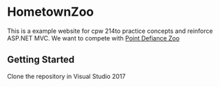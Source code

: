 # HometownZoo
This is a example website for cpw 214to practice concepts and reinforce ASP.NET MVC.
We want to compete with [Point Defiance Zoo](https://www.pdza.org)

## Getting Started

Clone the repository in Visual Studio 2017
